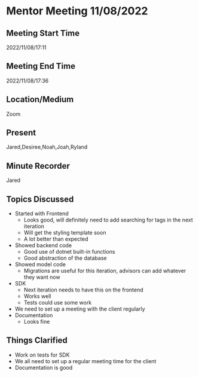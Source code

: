
# Mentor Meeting 11/08/2022

## Meeting Start Time
2022/11/08/17:11
## Meeting End Time
2022/11/08/17:36

## Location/Medium

Zoom

## Present

Jared,Desiree,Noah,Joah,Ryland

## Minute Recorder

Jared

## Topics Discussed
* Started with Frontend
  * Looks good, will definitely need to add searching for tags in the next iteration
  * Will get the styling template soon
  * A lot better than expected
* Showed backend code
  * Good use of dotnet built-in functions
  * Good abstraction of the database
* Showed model code
  * Migrations are useful for this iteration, advisors can add whatever they want now
* SDK
  * Next iteration needs to have this on the frontend
  * Works well
  * Tests could use some work
* We need to set up a meeting with the client regularly
* Documentation
  * Looks fine


## Things Clarified
* Work on tests for SDK
* We all need to set up a regular meeting time for the client
* Documentation is good
